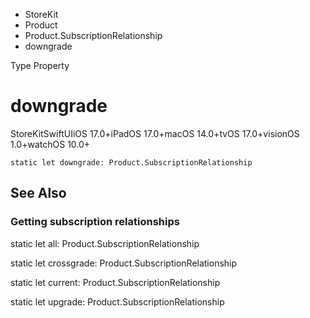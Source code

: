 

- StoreKit
- Product
- Product.SubscriptionRelationship
-  downgrade 

Type Property

# downgrade

StoreKitSwiftUIiOS 17.0+iPadOS 17.0+macOS 14.0+tvOS 17.0+visionOS 1.0+watchOS 10.0+

``` source
static let downgrade: Product.SubscriptionRelationship
```

## See Also

### Getting subscription relationships

static let all: Product.SubscriptionRelationship

static let crossgrade: Product.SubscriptionRelationship

static let current: Product.SubscriptionRelationship

static let upgrade: Product.SubscriptionRelationship

